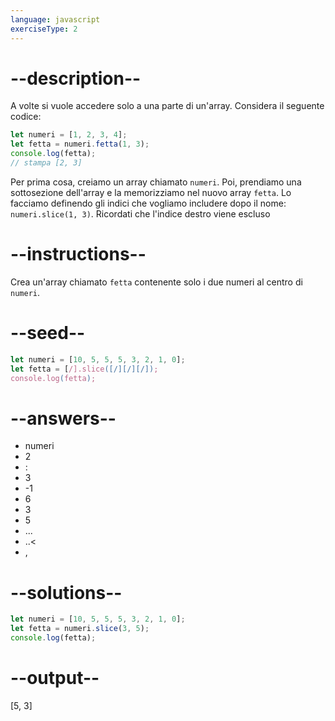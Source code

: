 ```yaml
---
language: javascript
exerciseType: 2
---
```


# --description--

A volte si vuole accedere solo a una parte di un'array.
Considera il seguente codice:
```javascript
let numeri = [1, 2, 3, 4];
let fetta = numeri.fetta(1, 3);
console.log(fetta);
// stampa [2, 3]
```
Per prima cosa, creiamo un array chiamato `numeri`.
Poi, prendiamo una sottosezione dell'array e la memorizziamo nel nuovo array `fetta`.
Lo facciamo definendo gli indici che vogliamo includere dopo il nome: `numeri.slice(1, 3)`.
Ricordati che l'indice destro viene escluso

# --instructions--

Crea un'array chiamato `fetta` contenente solo i due numeri al centro di `numeri`.

# --seed--

```javascript
let numeri = [10, 5, 5, 5, 3, 2, 1, 0];
let fetta = [/].slice([/][/][/]);
console.log(fetta);
```

# --answers--

- numeri
- 2
- :
- 3
- -1
- 6
- 3
- 5
- ...
- ..<
- , 

# --solutions--

```javascript
let numeri = [10, 5, 5, 5, 3, 2, 1, 0];
let fetta = numeri.slice(3, 5);
console.log(fetta);
```

# --output--

[5, 3]
